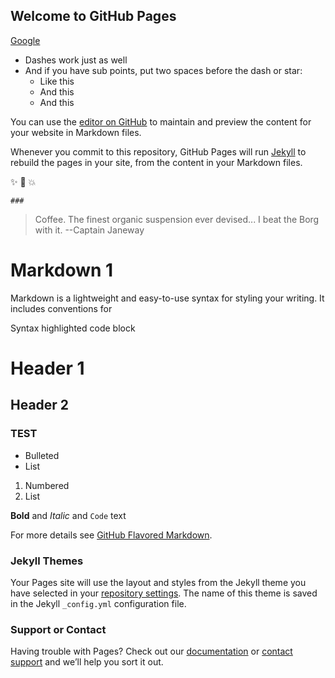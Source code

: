 ## Welcome to GitHub Pages
[Google](https://google.com)

- Dashes work just as well
- And if you have sub points, put two spaces before the dash or star:
  - Like this
  - And this
  - And this

You can use the [editor on GitHub](https://github.com/sydhhh/test.io/edit/master/README.md) to maintain and preview the content for your website in Markdown files.

Whenever you commit to this repository, GitHub Pages will run [Jekyll](https://jekyllrb.com/) to rebuild the pages in your site, from the content in your Markdown files.

:sparkles: :camel: :boom:

`###`

> Coffee. The finest organic suspension ever devised... I beat the Borg with it. --Captain Janeway


# Markdown 1

Markdown is a lightweight and easy-to-use syntax for styling your writing. It includes conventions for

Syntax highlighted code block

# Header 1
## Header 2
### TEST

- Bulleted
- List

1. Numbered
2. List

**Bold** and _Italic_ and `Code` text

For more details see [GitHub Flavored Markdown](https://guides.github.com/features/mastering-markdown/).

### Jekyll Themes

Your Pages site will use the layout and styles from the Jekyll theme you have selected in your [repository settings](https://github.com/sydhhh/test.io/settings). The name of this theme is saved in the Jekyll `_config.yml` configuration file.

### Support or Contact

Having trouble with Pages? Check out our [documentation](https://help.github.com/categories/github-pages-basics/) or [contact support](https://github.com/contact) and we’ll help you sort it out.
